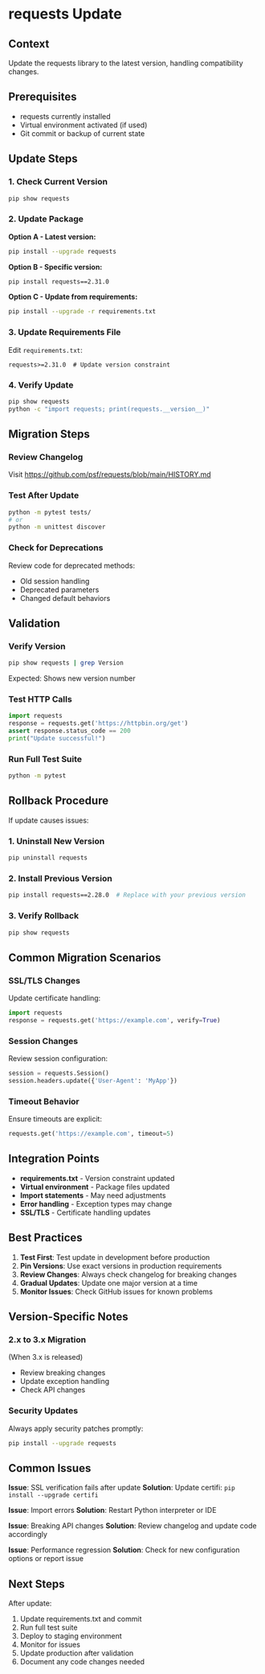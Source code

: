 # requests Update

## Context

Update the requests library to the latest version, handling compatibility changes.

## Prerequisites

- requests currently installed
- Virtual environment activated (if used)
- Git commit or backup of current state

## Update Steps

### 1. Check Current Version

```bash
pip show requests
```

### 2. Update Package

**Option A - Latest version:**

```bash
pip install --upgrade requests
```

**Option B - Specific version:**

```bash
pip install requests==2.31.0
```

**Option C - Update from requirements:**

```bash
pip install --upgrade -r requirements.txt
```

### 3. Update Requirements File

Edit `requirements.txt`:

```
requests>=2.31.0  # Update version constraint
```

### 4. Verify Update

```bash
pip show requests
python -c "import requests; print(requests.__version__)"
```

## Migration Steps

### Review Changelog

Visit https://github.com/psf/requests/blob/main/HISTORY.md

### Test After Update

```bash
python -m pytest tests/
# or
python -m unittest discover
```

### Check for Deprecations

Review code for deprecated methods:

- Old session handling
- Deprecated parameters
- Changed default behaviors

## Validation

### Verify Version

```bash
pip show requests | grep Version
```

Expected: Shows new version number

### Test HTTP Calls

```python
import requests
response = requests.get('https://httpbin.org/get')
assert response.status_code == 200
print("Update successful!")
```

### Run Full Test Suite

```bash
python -m pytest
```

## Rollback Procedure

If update causes issues:

### 1. Uninstall New Version

```bash
pip uninstall requests
```

### 2. Install Previous Version

```bash
pip install requests==2.28.0  # Replace with your previous version
```

### 3. Verify Rollback

```bash
pip show requests
```

## Common Migration Scenarios

### SSL/TLS Changes

Update certificate handling:

```python
import requests
response = requests.get('https://example.com', verify=True)
```

### Session Changes

Review session configuration:

```python
session = requests.Session()
session.headers.update({'User-Agent': 'MyApp'})
```

### Timeout Behavior

Ensure timeouts are explicit:

```python
requests.get('https://example.com', timeout=5)
```

## Integration Points

- **requirements.txt** - Version constraint updated
- **Virtual environment** - Package files updated
- **Import statements** - May need adjustments
- **Error handling** - Exception types may change
- **SSL/TLS** - Certificate handling updates

## Best Practices

1. **Test First**: Test update in development before production
2. **Pin Versions**: Use exact versions in production requirements
3. **Review Changes**: Always check changelog for breaking changes
4. **Gradual Updates**: Update one major version at a time
5. **Monitor Issues**: Check GitHub issues for known problems

## Version-Specific Notes

### 2.x to 3.x Migration

(When 3.x is released)

- Review breaking changes
- Update exception handling
- Check API changes

### Security Updates

Always apply security patches promptly:

```bash
pip install --upgrade requests
```

## Common Issues

**Issue**: SSL verification fails after update
**Solution**: Update certifi: `pip install --upgrade certifi`

**Issue**: Import errors
**Solution**: Restart Python interpreter or IDE

**Issue**: Breaking API changes
**Solution**: Review changelog and update code accordingly

**Issue**: Performance regression
**Solution**: Check for new configuration options or report issue

## Next Steps

After update:

1. Update requirements.txt and commit
2. Run full test suite
3. Deploy to staging environment
4. Monitor for issues
5. Update production after validation
6. Document any code changes needed
